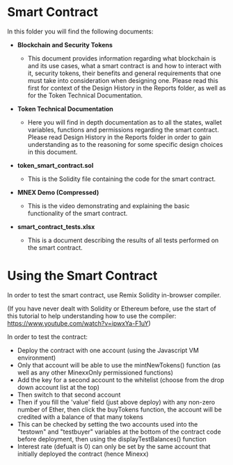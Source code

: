 # Smart Contract

In this folder you will find the following documents:

+ **Blockchain and Security Tokens**
  + This document provides information regarding what blockchain is and its use cases, what a smart contract is and how to interact with it, security tokens, their benefits and general requirements that one must take into consideration when designing one. Please read this first for context of the Design History in the Reports folder, as well as for the Token Technical Documentation.

+ **Token Technical Documentation**
  + Here you will find in depth documentation as to all the states, wallet variables, functions and permissions regarding the smart contract. Please read Design History in the Reports folder in order to gain understanding as to the reasoning for some specific design choices in this document.

+ **token_smart_contract.sol**
  + This is the Solidity file containing the code for the smart contract.

+ **MNEX Demo (Compressed)**
  + This is the video demonstrating and explaining the basic functionality of the smart contract.

+ **smart_contract_tests.xlsx**
  + This is a document describing the results of all tests performed on the smart contract.


# Using the Smart Contract
In order to test the smart contract, use Remix Solidity in-browser compiler.

(If you have never dealt with Solidity or Ethereum before, use the start of this tutorial to help understanding how to use the compiler: https://www.youtube.com/watch?v=ipwxYa-F1uY)

In order to test the contract:
- Deploy the contract with one account (using the Javascript VM environment)
- Only that account will be able to use the mintNewTokens() function (as well as any other MinexxOnly permissioned functions)
- Add the key for a second account to the whitelist (choose from the drop down account list at the top)
- Then switch to that second account 
- Then if you fill the 'value' field (just above deploy) with any non-zero number of Ether, then click the buyTokens function, the account will be credited with a balance of that many tokens
- This can be checked by setting the two accounts used into the "testown" and "testbuyer" variables at the bottom of the contract code before deployment, then using the displayTestBalances() function
- Interest rate (defualt is 0) can only be set by the same account that initially deployed the contract (hence Minexx)


